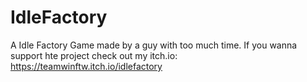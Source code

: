 # IdleFactory
A Idle Factory Game made by a guy with too much time. If you wanna support hte project check out my itch.io: https://teamwinftw.itch.io/idlefactory
